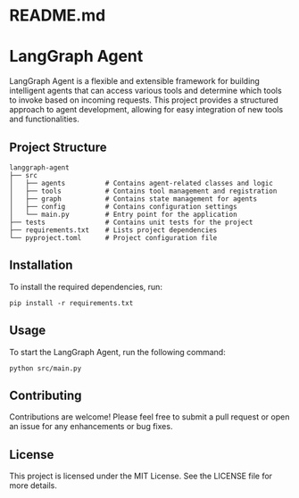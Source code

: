 # README.md

# LangGraph Agent

LangGraph Agent is a flexible and extensible framework for building intelligent agents that can access various tools and determine which tools to invoke based on incoming requests. This project provides a structured approach to agent development, allowing for easy integration of new tools and functionalities.

## Project Structure

```
langgraph-agent
├── src
│   ├── agents          # Contains agent-related classes and logic
│   ├── tools           # Contains tool management and registration
│   ├── graph           # Contains state management for agents
│   ├── config          # Contains configuration settings
│   └── main.py         # Entry point for the application
├── tests               # Contains unit tests for the project
├── requirements.txt    # Lists project dependencies
└── pyproject.toml      # Project configuration file
```

## Installation

To install the required dependencies, run:

```
pip install -r requirements.txt
```

## Usage

To start the LangGraph Agent, run the following command:

```
python src/main.py
```

## Contributing

Contributions are welcome! Please feel free to submit a pull request or open an issue for any enhancements or bug fixes.

## License

This project is licensed under the MIT License. See the LICENSE file for more details.